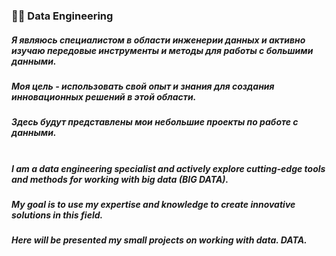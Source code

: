 ### 👨‍💻 Data Engineering 

##### Я являюсь специалистом в области инженерии данных и активно изучаю передовые инструменты и методы для работы с большими данными. <br> 
##### Моя цель - использовать свой опыт и знания для создания инновационных решений в этой области. <br> 
##### Здесь будут представлены мои небольшие проекты по работе с данными. <br> <br>

##### I am a data engineering specialist and actively explore cutting-edge tools and methods for working with big data (BIG DATA). <br> 
##### My goal is to use my expertise and knowledge to create innovative solutions in this field. <br> 
##### Here will be presented my small projects on working with data. DATA. <br>